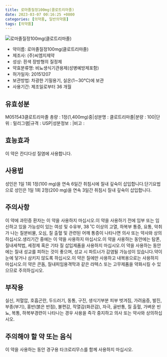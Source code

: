 ```yaml
---
title: 로마졸질정100mg(클로트리마졸)
date: 2023-03-07 00:16:25 +0800
categories: [의약품, 일반의약품]
tags: [의약품]
---
```

![로마졸질정100mg(클로트리마졸)](https://nedrug.mfds.go.kr/pbp/cmn/itemImageDownload/147427158517500080)

- 약이름: 로마졸질정100mg(클로트리마졸)
- 제조사: (주)씨엠지제약
- 성상: 흰색 장방형의 질정제
- 약효분류명: 비뇨생식기관용제(성병예방제포함)
- 허가일자: 20151207
- 보관방법: 차광한 기밀용기, 실온(1∼30℃)에 보관
- 사용기간: 제조일로부터 36 개월
## 유효성분
M051543클로트리마졸
총량 : 1정(1,400mg)중|성분명 : 클로트리마졸|분량 : 100|단위 : 밀리그램|규격 : USP|성분정보 : |비고 :
## 효능효과
이 약은 칸디다성 질염에 사용합니다.
## 사용법
성인은 1일 1회 1정(100 mg)을 연속 6일간 취침시에 질내 깊숙이 삽입합니다.단기요법으로 성인은 1일 1회 2정(200 mg)을 연속 3일간 취침시 질내 깊숙이 삽입합니다.
## 주의사항
이 약에 과민증 환자는 이 약을 사용하지 마십시오.이 약을 사용하기 전에 임부 또는 임신하고 있을 가능성이 있는 여성 및 수유부, 38 ˚C 이상의 고열, 하복부 통증, 요통, 악취가 나는 질분비물, 오심, 질 출혈 및 관련된 어깨 통증이 나타나면 의사 또는 약사와 상의하십시오.생리기간 중에는 이 약을 사용하지 마십시오.이 약을 사용하는 동안에는 탐폰, 질내세척법, 세정제 혹은 기타 질 삽입제품을 사용하지 마십시오.이 약을 사용하는 동안에는 질내 성교를 피하는 것이 좋으며, 성교 시 파트너가 감염될 가능성이 있습니다.약이 눈에 닿거나 삼키지 않도록 하십시오.이 약은 질에만 사용하고 내복용으로는 사용하지 마십시오.이 약은 콘돔, 질내피임용격막과 같은 라텍스 또는 고무제품을 약화시킬 수 있으므로 주의하십시오.
## 부작용
실신, 저혈압, 호흡곤란, 두드러기, 동통, 구진, 생식기부분 피부 벗겨짐, 가려움증, 발진, 부종(부기), 홍반(붉은 반점), 불편감, 작열감(화끈감), 자극, 골반통, 질 출혈, 가벼운 빈뇨, 복통, 하복부경련이 나타나는 경우 사용을 즉각 중지하고 의사 또는 약사와 상의하십시오.
## 주의해야 할 약 또는 음식
이 약을 사용하는 동안 경구용 타크로리무스를 함께 사용하지 마십시오.
